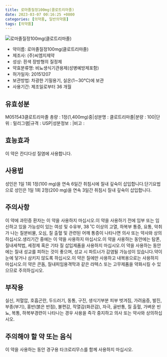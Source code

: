 ```yaml
---
title: 로마졸질정100mg(클로트리마졸)
date: 2023-03-07 00:16:25 +0800
categories: [의약품, 일반의약품]
tags: [의약품]
---
```

![로마졸질정100mg(클로트리마졸)](https://nedrug.mfds.go.kr/pbp/cmn/itemImageDownload/147427158517500080)

- 약이름: 로마졸질정100mg(클로트리마졸)
- 제조사: (주)씨엠지제약
- 성상: 흰색 장방형의 질정제
- 약효분류명: 비뇨생식기관용제(성병예방제포함)
- 허가일자: 20151207
- 보관방법: 차광한 기밀용기, 실온(1∼30℃)에 보관
- 사용기간: 제조일로부터 36 개월
## 유효성분
M051543클로트리마졸
총량 : 1정(1,400mg)중|성분명 : 클로트리마졸|분량 : 100|단위 : 밀리그램|규격 : USP|성분정보 : |비고 :
## 효능효과
이 약은 칸디다성 질염에 사용합니다.
## 사용법
성인은 1일 1회 1정(100 mg)을 연속 6일간 취침시에 질내 깊숙이 삽입합니다.단기요법으로 성인은 1일 1회 2정(200 mg)을 연속 3일간 취침시 질내 깊숙이 삽입합니다.
## 주의사항
이 약에 과민증 환자는 이 약을 사용하지 마십시오.이 약을 사용하기 전에 임부 또는 임신하고 있을 가능성이 있는 여성 및 수유부, 38 ˚C 이상의 고열, 하복부 통증, 요통, 악취가 나는 질분비물, 오심, 질 출혈 및 관련된 어깨 통증이 나타나면 의사 또는 약사와 상의하십시오.생리기간 중에는 이 약을 사용하지 마십시오.이 약을 사용하는 동안에는 탐폰, 질내세척법, 세정제 혹은 기타 질 삽입제품을 사용하지 마십시오.이 약을 사용하는 동안에는 질내 성교를 피하는 것이 좋으며, 성교 시 파트너가 감염될 가능성이 있습니다.약이 눈에 닿거나 삼키지 않도록 하십시오.이 약은 질에만 사용하고 내복용으로는 사용하지 마십시오.이 약은 콘돔, 질내피임용격막과 같은 라텍스 또는 고무제품을 약화시킬 수 있으므로 주의하십시오.
## 부작용
실신, 저혈압, 호흡곤란, 두드러기, 동통, 구진, 생식기부분 피부 벗겨짐, 가려움증, 발진, 부종(부기), 홍반(붉은 반점), 불편감, 작열감(화끈감), 자극, 골반통, 질 출혈, 가벼운 빈뇨, 복통, 하복부경련이 나타나는 경우 사용을 즉각 중지하고 의사 또는 약사와 상의하십시오.
## 주의해야 할 약 또는 음식
이 약을 사용하는 동안 경구용 타크로리무스를 함께 사용하지 마십시오.
